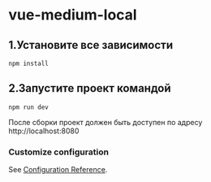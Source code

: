 # vue-medium-local

## 1.Установите все зависимости 
```
npm install
```
## 2.Запустите проект командой
```
npm run dev
```

После сборки проект должен быть доступен по адресу
http://localhost:8080

### Customize configuration
See [Configuration Reference](https://cli.vuejs.org/config/).
